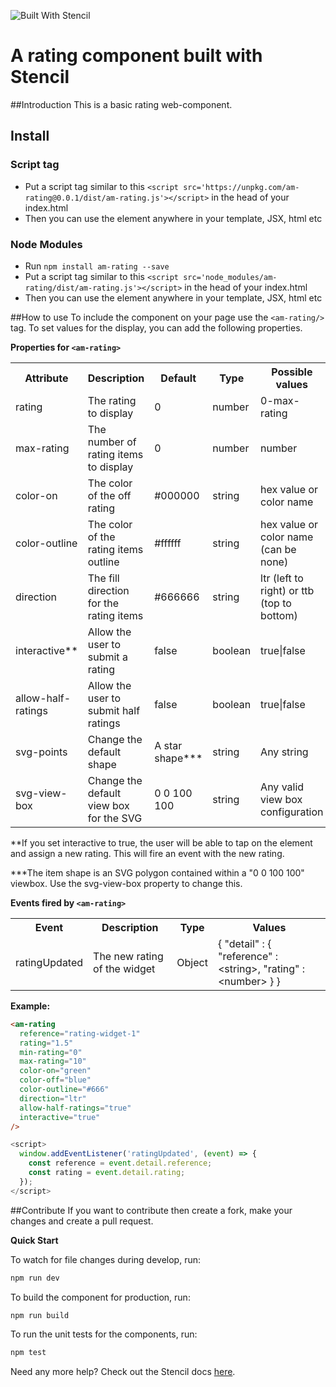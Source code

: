 ![Built With Stencil](https://img.shields.io/badge/-Built%20With%20Stencil-16161d.svg?logo=data%3Aimage%2Fsvg%2Bxml%3Bbase64%2CPD94bWwgdmVyc2lvbj0iMS4wIiBlbmNvZGluZz0idXRmLTgiPz4KPCEtLSBHZW5lcmF0b3I6IEFkb2JlIElsbHVzdHJhdG9yIDE5LjIuMSwgU1ZHIEV4cG9ydCBQbHVnLUluIC4gU1ZHIFZlcnNpb246IDYuMDAgQnVpbGQgMCkgIC0tPgo8c3ZnIHZlcnNpb249IjEuMSIgaWQ9IkxheWVyXzEiIHhtbG5zPSJodHRwOi8vd3d3LnczLm9yZy8yMDAwL3N2ZyIgeG1sbnM6eGxpbms9Imh0dHA6Ly93d3cudzMub3JnLzE5OTkveGxpbmsiIHg9IjBweCIgeT0iMHB4IgoJIHZpZXdCb3g9IjAgMCA1MTIgNTEyIiBzdHlsZT0iZW5hYmxlLWJhY2tncm91bmQ6bmV3IDAgMCA1MTIgNTEyOyIgeG1sOnNwYWNlPSJwcmVzZXJ2ZSI%2BCjxzdHlsZSB0eXBlPSJ0ZXh0L2NzcyI%2BCgkuc3Qwe2ZpbGw6I0ZGRkZGRjt9Cjwvc3R5bGU%2BCjxwYXRoIGNsYXNzPSJzdDAiIGQ9Ik00MjQuNywzNzMuOWMwLDM3LjYtNTUuMSw2OC42LTkyLjcsNjguNkgxODAuNGMtMzcuOSwwLTkyLjctMzAuNy05Mi43LTY4LjZ2LTMuNmgzMzYuOVYzNzMuOXoiLz4KPHBhdGggY2xhc3M9InN0MCIgZD0iTTQyNC43LDI5Mi4xSDE4MC40Yy0zNy42LDAtOTIuNy0zMS05Mi43LTY4LjZ2LTMuNkgzMzJjMzcuNiwwLDkyLjcsMzEsOTIuNyw2OC42VjI5Mi4xeiIvPgo8cGF0aCBjbGFzcz0ic3QwIiBkPSJNNDI0LjcsMTQxLjdIODcuN3YtMy42YzAtMzcuNiw1NC44LTY4LjYsOTIuNy02OC42SDMzMmMzNy45LDAsOTIuNywzMC43LDkyLjcsNjguNlYxNDEuN3oiLz4KPC9zdmc%2BCg%3D%3D&colorA=16161d&style=flat-square)

# A rating component built with Stencil
##Introduction
This is a basic rating web-component.

## Install

### Script tag

- Put a script tag similar to this `<script src='https://unpkg.com/am-rating@0.0.1/dist/am-rating.js'></script>` in the head of your index.html
- Then you can use the element anywhere in your template, JSX, html etc

### Node Modules
- Run `npm install am-rating --save`
- Put a script tag similar to this `<script src='node_modules/am-rating/dist/am-rating.js'></script>` in the head of your index.html
- Then you can use the element anywhere in your template, JSX, html etc

##How to use
To include the component on your page use the `<am-rating/>` tag.  To set values for the display, you can add the following properties.

**Properties for `<am-rating>`**

<table>
  <tr>
    <th>Attribute</th>
    <th>Description</th>
    <th>Default</th>
    <th>Type</th>
    <th>Possible values</th>
  </tr>
  <tr>
    <td>rating</td>
    <td>The rating to display</td>
    <td>0</td>
	<td>number</td>
	<td>0-max-rating</td>
  </tr>
  <tr>
    <td>max-rating</td>
    <td>The number of rating items to display</td>
    <td>0</td>
	<td>number</td>
	<td>number</td>
  </tr>
  <tr>
    <td>color-on</td>
    <td>The color of the off rating</td>
    <td>#000000</td>
    <td>string</td>
    <td>hex value or color name</td>
  </tr>
  <tr>
    <td>color-outline</td>
    <td>The color of the rating items outline</td>
    <td>#ffffff</td>
    <td>string</td>
    <td>hex value or color name (can be none)</td>
  </tr>
  <tr>
    <td>direction</td>
    <td>The fill direction for the rating items</td>
    <td>#666666</td>
    <td>string</td>
    <td>ltr (left to right) or ttb (top to bottom)</td>
  </tr>
  <tr>
    <td>interactive**</td>
    <td>Allow the user to submit a rating</td>
    <td>false</td>
    <td>boolean</td>
    <td>true|false</td>
  </tr>
  <tr>
    <td>allow-half-ratings</td>
    <td>Allow the user to submit half ratings</td>
    <td>false</td>
    <td>boolean</td>
    <td>true|false</td>
  </tr>
   <tr>
    <td>svg-points</td>
    <td>Change the default shape</td>
    <td>A star shape***</td>
    <td>string</td>
    <td>Any string</td>
  </tr>
  <tr>
    <td>svg-view-box</td>
    <td>Change the default view box for the SVG</td>
    <td>0 0 100 100</td>
    <td>string</td>
    <td>Any valid view box configuration</td>
  </tr>
</table>

**If you set interactive to true, the user will be able to tap on the element and assign a new rating.  This will fire an event with the new rating.

***The item shape is an SVG polygon contained within a "0 0 100 100" viewbox. Use the svg-view-box property to change this.

**Events fired by `<am-rating>`**

<table>
  <tr>
    <th>Event</th>
    <th>Description</th>
    <th>Type</th>
    <th>Values</th>
  </tr>
  <tr>
    <td>ratingUpdated </td>
    <td>The new rating of the widget</td>
    <td>Object</td>
    <td>{ "detail" : { "reference" : &lt;string&gt, "rating" : &ltnumber&gt; } }</td>
  </tr>
 </table>

**Example:**

```html
<am-rating
  reference="rating-widget-1"
  rating="1.5"
  min-rating="0"
  max-rating="10"
  color-on="green"
  color-off="blue"
  color-outline="#666"
  direction="ltr"
  allow-half-ratings="true"
  interactive="true"
/>
```

```javascript
<script>
  window.addEventListener('ratingUpdated', (event) => {
    const reference = event.detail.reference;
    const rating = event.detail.rating;
  });
</script>

```

##Contribute
If you want to contribute then create a fork, make your changes and create a pull request.

**Quick Start**

To watch for file changes during develop, run:

```bash
npm run dev
```

To build the component for production, run:

```bash
npm run build
```

To run the unit tests for the components, run:

```bash
npm test
```

Need any more help? Check out the Stencil docs [here](https://stenciljs.com/docs/my-first-component).
